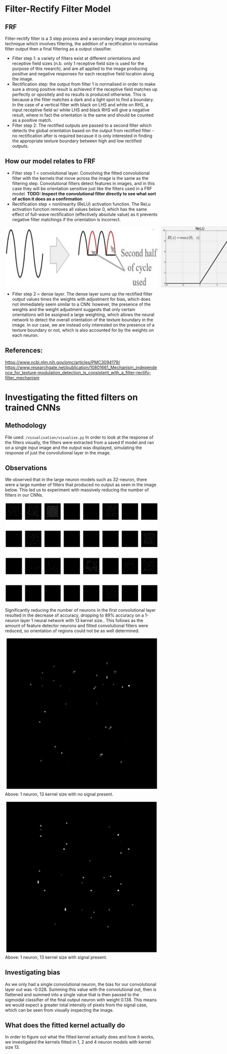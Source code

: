 # Filter-Rectify Filter Model

## FRF
Filter-rectify filter is a 3 step process and a secondary image processing technique which involves filtering, the addition of a recitfication to normalise filter output then a final filtering as a output classifier.

- Filter step 1: a variety of filters exist at different orientations and receptive field sizes (n.b. only 1 receptive field size is used for the purpose of this reearch), and are all applied to the image producing positive and negative responses for each receptive field location along the image.
- Rectification step: the output from filter 1 is normalised in order to make sure a strong positive result is achieved if the receptive field matches up perfectly or opositely and no results is produced otherwise. This is because a the filter matches a dark and a light spot to find a boundary. In the case of a vertical filter with black on LHS and white on RHS, a input receptive field w/ white LHS and black RHS will give a negative result, where in fact the orientation is the same and should be counted as a positive match.
- Filter step 2: The rectified outputs are passed to a second filter which detects the global orientation based on the output from rectified filter - no rectification after is required becasue it is only interested in finding the appropriate texture boundary between high and low rectified outputs.

## How our model relates to FRF
- Filter step 1 = convolutional layer. Convolving the fitted convolutional filter with the kernels that move across the image is the same as the filtering step. Convolutional filters detect features in images, and in this case they will be orientation sensitive just like the filters used in a FRF model. __TODO: Inspect the convolutional filter directly to see what sort of action it does as a confirmation__
- Rectification step = nonlinearity (ReLU) activation function. The ReLu activation function removes all values below 0, which has the same effect of full-wave rectification (effectively absolute value) as it prevents negative filter matchings if the orientation is incorrect.

<div style="display: flex; flex-direction: row; gap: 10px;">
    <img src="./images/FullWaveRectification.png" height="200" />
    <img src="./images/ReLu.png" height="200" />
</div>

- Fitler step 2 = dense layer. The dense layer sums up the rectified filter output values times the weights with adjustment for bias, which does not immediately seem similar to a CNN: however, the presence of the weights and the weight adjustment suggests that only certain orientations will be assigned a large weighting, which allows the neural network to detect the overall orientation of the texture boundary in the image. In our case, we are instead only interested on the presence of a texture boundary or not, which is also accounted for by the weights on each neuron.

## References: 
https://www.ncbi.nlm.nih.gov/pmc/articles/PMC3094179/
https://www.researchgate.net/publication/10801661_Mechanism_independence_for_texture-modulation_detection_is_consistent_with_a_filter-rectify-filter_mechanism

# Investigating the fitted filters on trained CNNs

## Methodology
File used: `/visualisation/visualise.py`
In order to look at the response of the filters visually, the filters were extracted from a saved tf model and ran on a single input image and the output was displayed, simulating the response of just the convolutional layer in the image. 

## Observations

We observed that in the large neuron models such as 32-neuron, there were a large number of filters that produced no output as seen in the image below. This led us to experiment with massively reducing the number of filters in our CNNs.

![](./images/32Neuron.png)

Significantly reducing the number of neurons in the first convolutional layer resulted in the decrease of accuracy, dropping to 89% accuracy on a 1-neuron layer 1 neural network with 13 kernel size.. This follows as the amount of feature detector neurons and fitted convolutional filters were reduced, so orientation of regions could not be as well determined. 

![](./images/1NeuronNoSignal.png)
Above: 1 neuron, 13 kernel size with no signal present.

![](./images/1NeuronSignal.png)
Above: 1 neuron, 13 kernel size with  signal present.


## Investigating bias
As we only had a single convolutional neuron, the bias for our convolutional layer out was -0.028. Summing this value with the convolutional out, then is flattened and summed into a single value that is then passed to the sigmoidal classifier of the final output neuron with weight 0.138. This means we would expect a greater total intensity of pixels from the signal case, which can be seen from visually inspecting the image.

## What does the fitted kernel actually do
In order to figure out what the fitted kernel actually does and how it works, we investigated the kernels fitted in 1, 2 and 4 neuron models with kernel size 13.


